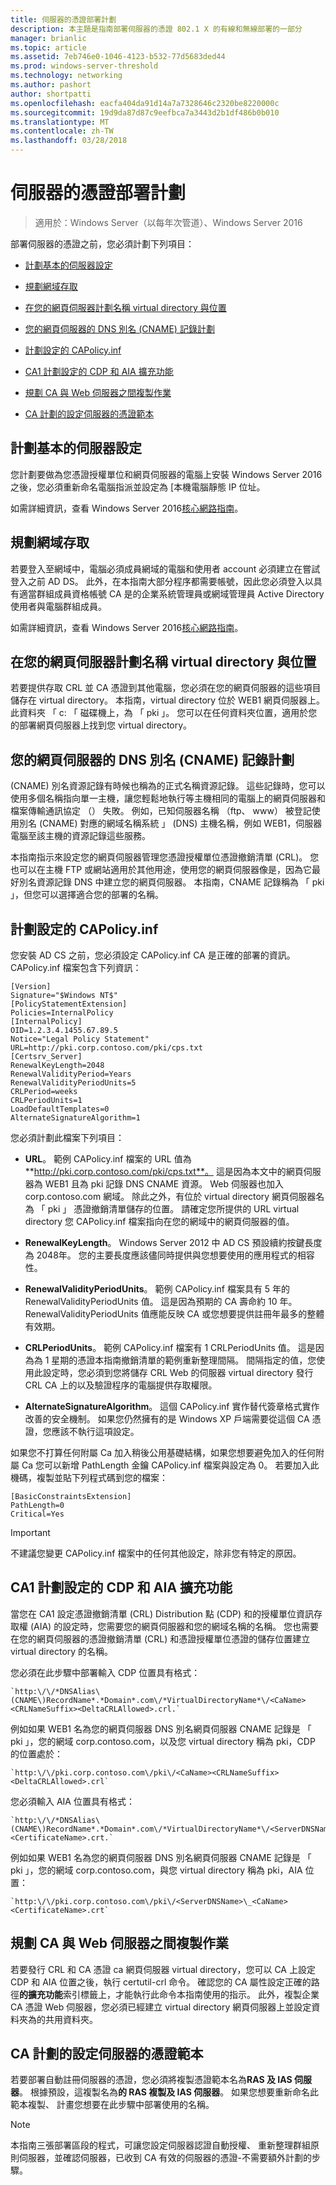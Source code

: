```yaml
---
title: 伺服器的憑證部署計劃
description: 本主題是指南部署伺服器的憑證 802.1 X 的有線和無線部署的一部分
manager: brianlic
ms.topic: article
ms.assetid: 7eb746e0-1046-4123-b532-77d5683ded44
ms.prod: windows-server-threshold
ms.technology: networking
ms.author: pashort
author: shortpatti
ms.openlocfilehash: eacfa404da91d14a7a7328646c2320be8220000c
ms.sourcegitcommit: 19d9da87d87c9eefbca7a3443d2b1df486b0b010
ms.translationtype: MT
ms.contentlocale: zh-TW
ms.lasthandoff: 03/28/2018
---
```

# <a name="server-certificate-deployment-planning"></a>伺服器的憑證部署計劃

>適用於：Windows Server（以每年次管道）、Windows Server 2016

部署伺服器的憑證之前，您必須計劃下列項目：  
  
-   [計劃基本的伺服器設定](#bkmk_basic)  
  
-   [規劃網域存取](#bkmk_domain)  
  
-   [在您的網頁伺服器計劃名稱 virtual directory 與位置](#bkmk_virtual)  
  
-   [您的網頁伺服器的 DNS 別名 (CNAME) 記錄計劃](#bkmk_cname)  
  
-   [計劃設定的 CAPolicy.inf](#bkmk_capolicy)  
  
-   [CA1 計劃設定的 CDP 和 AIA 擴充功能](#bkmk_cdp)  
  
-   [規劃 CA 與 Web 伺服器之間複製作業](#bkmk_copy)  
  
-   [CA 計劃的設定伺服器的憑證範本](#bkmk_template)  
  
## <a name="bkmk_basic"></a>計劃基本的伺服器設定  
您計劃要做為您憑證授權單位和網頁伺服器的電腦上安裝 Windows Server 2016 之後，您必須重新命名電腦指派並設定為 [本機電腦靜態 IP 位址。  
  
如需詳細資訊，查看 Windows Server 2016[核心網路指南](../../../core-network-guide/Core-Network-Guide.md)。  
  
## <a name="bkmk_domain"></a>規劃網域存取  
若要登入至網域中，電腦必須成員網域的電腦和使用者 account 必須建立在嘗試登入之前 AD DS。 此外，在本指南大部分程序都需要帳號，因此您必須登入以具有適當群組成員資格帳號 CA 是的企業系統管理員或網域管理員 Active Directory 使用者與電腦群組成員。  
  
如需詳細資訊，查看 Windows Server 2016[核心網路指南](../../../core-network-guide/Core-Network-Guide.md)。  
  
## <a name="bkmk_virtual"></a>在您的網頁伺服器計劃名稱 virtual directory 與位置  
若要提供存取 CRL 並 CA 憑證到其他電腦，您必須在您的網頁伺服器的這些項目儲存在 virtual directory。 本指南，virtual directory 位於 WEB1 網頁伺服器上。 此資料夾 「 c: 「 磁碟機上，為 「 pki 」。 您可以在任何資料夾位置，適用於您的部署網頁伺服器上找到您 virtual directory。  
  
## <a name="bkmk_cname"></a>您的網頁伺服器的 DNS 別名 (CNAME) 記錄計劃  
(CNAME) 別名資源記錄有時候也稱為的正式名稱資源記錄。 這些記錄時，您可以使用多個名稱指向單一主機，讓您輕鬆地執行等主機相同的電腦上的網頁伺服器和檔案傳輸通訊協定 （） 失敗。 例如，已知伺服器名稱 （ftp、 www） 被登記使用別名 (CNAME) 對應的網域名稱系統 」 (DNS) 主機名稱，例如 WEB1，伺服器電腦至該主機的資源記錄這些服務。  
  
本指南指示來設定您的網頁伺服器管理您憑證授權單位憑證撤銷清單 (CRL)。 您也可以在主機 FTP 或網站適用於其他用途，使用您的網頁伺服器像是，因為它最好別名資源記錄 DNS 中建立您的網頁伺服器。 本指南，CNAME 記錄稱為 「 pki 」，但您可以選擇適合您的部署的名稱。  
  
## <a name="bkmk_capolicy"></a>計劃設定的 CAPolicy.inf  
您安裝 AD CS 之前，您必須設定 CAPolicy.inf CA 是正確的部署的資訊。 CAPolicy.inf 檔案包含下列資訊：  
  
```  
[Version]  
Signature="$Windows NT$"  
[PolicyStatementExtension]  
Policies=InternalPolicy  
[InternalPolicy]  
OID=1.2.3.4.1455.67.89.5  
Notice="Legal Policy Statement"  
URL=http://pki.corp.contoso.com/pki/cps.txt  
[Certsrv_Server]  
RenewalKeyLength=2048  
RenewalValidityPeriod=Years  
RenewalValidityPeriodUnits=5  
CRLPeriod=weeks  
CRLPeriodUnits=1  
LoadDefaultTemplates=0  
AlternateSignatureAlgorithm=1  
```  
您必須計劃此檔案下列項目：  
  
-   **URL**。 範例 CAPolicy.inf 檔案的 URL 值為**http://pki.corp.contoso.com/pki/cps.txt**。 這是因為本文中的網頁伺服器為 WEB1 且為 pki 記錄 DNS CNAME 資源。 Web 伺服器也加入 corp.contoso.com 網域。 除此之外，有位於 virtual directory 網頁伺服器名為 「 pki 」 憑證撤銷清單儲存的位置。 請確定您所提供的 URL virtual directory 您 CAPolicy.inf 檔案指向在您的網域中的網頁伺服器的值。  
  
-   **RenewalKeyLength**。 Windows Server 2012 中 AD CS 預設續約按鍵長度為 2048年。 您的主要長度應該儘同時提供與您想要使用的應用程式的相容性。  
  
-   **RenewalValidityPeriodUnits**。 範例 CAPolicy.inf 檔案具有 5 年的 RenewalValidityPeriodUnits 值。 這是因為預期的 CA 壽命約 10 年。 RenewalValidityPeriodUnits 值應能反映 CA 或您想要提供註冊年最多的整體有效期。  
  
-   **CRLPeriodUnits**。 範例 CAPolicy.inf 檔案有 1 CRLPeriodUnits 值。 這是因為為 1 星期的憑證本指南撤銷清單的範例重新整理間隔。 間隔指定的值，您使用此設定時，您必須到您將儲存 CRL Web 的伺服器 virtual directory 發行 CRL CA 上的以及驗證程序的電腦提供存取權限。  
  
-   **AlternateSignatureAlgorithm**。 這個 CAPolicy.inf 實作替代簽章格式實作改善的安全機制。 如果您仍然擁有的是 Windows XP 戶端需要從這個 CA 憑證，您應該不執行這項設定。  
  
如果您不打算任何附屬 Ca 加入稍後公用基礎結構，如果您想要避免加入的任何附屬 Ca 您可以新增 PathLength 金鑰 CAPolicy.inf 檔案與設定為 0。 若要加入此機碼，複製並貼下列程式碼到您的檔案：  
  
```  
[BasicConstraintsExtension]  
PathLength=0  
Critical=Yes  
```  
  
> [!IMPORTANT]  
> 不建議您變更 CAPolicy.inf 檔案中的任何其他設定，除非您有特定的原因。  
  
## <a name="bkmk_cdp"></a>CA1 計劃設定的 CDP 和 AIA 擴充功能  
當您在 CA1 設定憑證撤銷清單 (CRL) Distribution 點 (CDP) 和的授權單位資訊存取權 (AIA) 的設定時，您需要您的網頁伺服器和您的網域名稱的名稱。 您也需要在您的網頁伺服器的憑證撤銷清單 (CRL) 和憑證授權單位憑證的儲存位置建立 virtual directory 的名稱。  
  
您必須在此步驟中部署輸入 CDP 位置具有格式：  
      
    `http:\/\/*DNSAlias\(CNAME\)RecordName*.*Domain*.com\/*VirtualDirectoryName*\/<CaName><CRLNameSuffix><DeltaCRLAllowed>.crl.`  
      
例如如果 WEB1 名為您的網頁伺服器 DNS 別名網頁伺服器 CNAME 記錄是 「 pki 」，您的網域 corp.contoso.com，以及您 virtual directory 稱為 pki，CDP 的位置處於：  
      
    `http:\/\/pki.corp.contoso.com\/pki\/<CaName><CRLNameSuffix><DeltaCRLAllowed>.crl`  
      
您必須輸入 AIA 位置具有格式：  
      
    `http:\/\/*DNSAlias\(CNAME\)RecordName*.*Domain*.com\/*VirtualDirectoryName*\/<ServerDNSName>\_<CaName><CertificateName>.crt.`  
      
例如如果 WEB1 名為您的網頁伺服器 DNS 別名網頁伺服器 CNAME 記錄是 「 pki 」，您的網域 corp.contoso.com，與您 virtual directory 稱為 pki，AIA 位置：  
      
    `http:\/\/pki.corp.contoso.com\/pki\/<ServerDNSName>\_<CaName><CertificateName>.crt`  
      
## <a name="bkmk_copy"></a>規劃 CA 與 Web 伺服器之間複製作業  
若要發行 CRL 和 CA 憑證 ca 網頁伺服器 virtual directory，您可以 CA 上設定 CDP 和 AIA 位置之後，執行 certutil-crl 命令。 確認您的 CA 屬性設定正確的路徑**的擴充功能**索引標籤上，才能執行此命令本指南使用的指示。 此外，複製企業 CA 憑證 Web 伺服器，您必須已經建立 virtual directory 網頁伺服器上並設定資料夾為的共用資料夾。  
  
## <a name="bkmk_template"></a>CA 計劃的設定伺服器的憑證範本  
若要部署自動註冊伺服器的憑證，您必須將複製憑證範本名為**RAS 及 IAS 伺服器**。 根據預設，這複製名為**的 RAS 複製及 IAS 伺服器**。 如果您想要重新命名此範本複製、 計畫您想要在此步驟中部署使用的名稱。  
  
> [!NOTE]  
> 本指南三張部署區段的程式，可讓您設定伺服器認證自動授權、 重新整理群組原則伺服器，並確認伺服器，已收到 CA 有效的伺服器的憑證-不需要額外計劃的步驟。  
  



